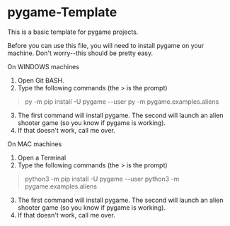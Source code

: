 # pygame-Template
This is a basic template for pygame projects.

Before you can use this file, you will need to install pygame on your machine. Don't worry--this should be pretty easy.

On WINDOWS machines

1. Open Git BASH.
2. Type the following commands (the > is the prompt)

> py -m pip install -U pygame --user
> py -m pygame.examples.aliens

3. The first command will install pygame. The second will launch an alien shooter game (so you know if pygame is working).
4. If that doesn't work, call me over.

On MAC machines

1. Open a Terminal
2. Type the following commands (the > is the prompt)

> python3 -m pip install -U pygame --user
> python3 -m pygame.examples.aliens

3. The first command will install pygame. The second will launch an alien shooter game (so you know if pygame is working).
4. If that doesn't work, call me over.
